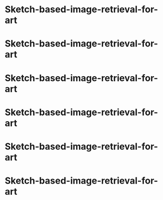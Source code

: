 # Sketch-based-image-retrieval-for-art
# Sketch-based-image-retrieval-for-art
# Sketch-based-image-retrieval-for-art
# Sketch-based-image-retrieval-for-art
# Sketch-based-image-retrieval-for-art
# Sketch-based-image-retrieval-for-art
